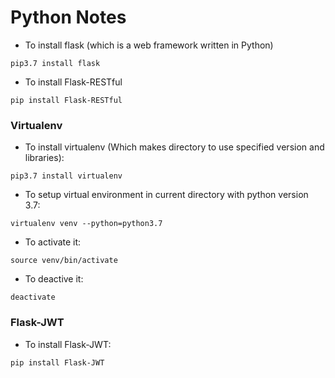 # Python Notes

- To install flask (which is a web framework written in Python)

```
pip3.7 install flask
```

- To install Flask-RESTful 

```
pip install Flask-RESTful
```

### Virtualenv

- To install virtualenv (Which makes directory to use specified version and libraries):

```
pip3.7 install virtualenv
```

- To setup virtual environment in current directory with python version 3.7:

```
virtualenv venv --python=python3.7
```

- To activate it:

```
source venv/bin/activate
```

- To deactive it:

```
deactivate
```

### Flask-JWT

- To install Flask-JWT:

```
pip install Flask-JWT

```